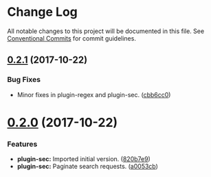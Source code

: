 # Change Log

All notable changes to this project will be documented in this file.
See [Conventional Commits](https://conventionalcommits.org) for commit guidelines.

<a name="0.2.1"></a>
## [0.2.1](https://gitlab.com/sugarcube/sugarcube/tree/master/packages/plugin-sec/compare/v0.2.0...v0.2.1) (2017-10-22)


### Bug Fixes

* Minor fixes in plugin-regex and plugin-sec. ([cbb6cc0](https://gitlab.com/sugarcube/sugarcube/tree/master/packages/plugin-sec/commit/cbb6cc0))




<a name="0.2.0"></a>
# [0.2.0](https://gitlab.com/sugarcube/sugarcube/tree/master/packages/plugin-sec/compare/v0.1.0...v0.2.0) (2017-10-22)


### Features

* **plugin-sec:** Imported initial version. ([820b7e9](https://gitlab.com/sugarcube/sugarcube/tree/master/packages/plugin-sec/commit/820b7e9))
* **plugin-sec:** Paginate search requests. ([a0053cb](https://gitlab.com/sugarcube/sugarcube/tree/master/packages/plugin-sec/commit/a0053cb))
